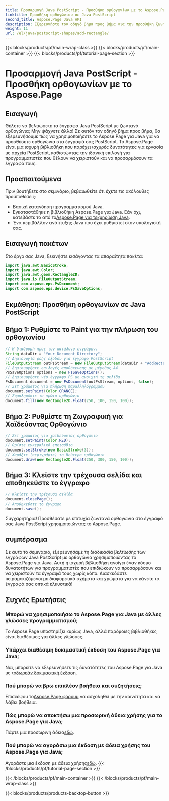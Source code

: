 ```yaml
---
title: Προσαρμογή Java PostScript - Προσθήκη ορθογωνίων με το Aspose.Page
linktitle: Προσθήκη ορθογώνιου σε Java PostScript
second_title: Aspose.Page Java API
description: Εξερευνήστε τον οδηγό βήμα προς βήμα για την προσθήκη ζωντανών ορθογωνίων σε έγγραφα Java PostScript χρησιμοποιώντας το Aspose.Page για Java. Βελτιώστε την προσαρμογή του εγγράφου σας χωρίς κόπο!
weight: 11
url: /el/java/postscript-shapes/add-rectangle/
---
```


{{< blocks/products/pf/main-wrap-class >}}
{{< blocks/products/pf/main-container >}}
{{< blocks/products/pf/tutorial-page-section >}}

# Προσαρμογή Java PostScript - Προσθήκη ορθογωνίων με το Aspose.Page

## Εισαγωγή
Θέλετε να βελτιώσετε τα έγγραφα Java PostScript με ζωντανά ορθογώνια; Μην ψάχνετε άλλο! Σε αυτόν τον οδηγό βήμα προς βήμα, θα εξερευνήσουμε πώς να χρησιμοποιήσετε το Aspose.Page για Java για να προσθέσετε ορθογώνια στα έγγραφά σας PostScript. Το Aspose.Page είναι μια ισχυρή βιβλιοθήκη που παρέχει ισχυρές δυνατότητες για εργασία με αρχεία PostScript, καθιστώντας την ιδανική επιλογή για προγραμματιστές που θέλουν να χειριστούν και να προσαρμόσουν τα έγγραφά τους.
## Προαπαιτούμενα
Πριν βουτήξετε στο σεμινάριο, βεβαιωθείτε ότι έχετε τις ακόλουθες προϋποθέσεις:
- Βασική κατανόηση προγραμματισμού Java.
-  Εγκαταστάθηκε η βιβλιοθήκη Aspose.Page για Java. Εάν όχι, κατεβάστε το από το[Aspose.Page για τεκμηρίωση Java](https://reference.aspose.com/page/java/).
- Ένα περιβάλλον ανάπτυξης Java που έχει ρυθμιστεί στον υπολογιστή σας.
## Εισαγωγή πακέτων
Στο έργο σας Java, ξεκινήστε εισάγοντας τα απαραίτητα πακέτα:
```java
import java.awt.BasicStroke;
import java.awt.Color;
import java.awt.geom.Rectangle2D;
import java.io.FileOutputStream;
import com.aspose.eps.PsDocument;
import com.aspose.eps.device.PsSaveOptions;
```
## Εκμάθηση: Προσθήκη ορθογωνίων σε Java PostScript
## Βήμα 1: Ρυθμίστε το Paint για την πλήρωση του ορθογωνίου
```java
// Η διαδρομή προς τον κατάλογο εγγράφων.
String dataDir = "Your Document Directory";
// Δημιουργία ροής εξόδου για έγγραφο PostScript
FileOutputStream outPsStream = new FileOutputStream(dataDir + "AddRectangle_outPS.ps");
// Δημιουργήστε επιλογές αποθήκευσης με μέγεθος Α4
PsSaveOptions options = new PsSaveOptions();
// Δημιουργήστε νέο έγγραφο PS με ανοιχτή τη σελίδα
PsDocument document = new PsDocument(outPsStream, options, false);
// Σετ χρώματος για πλήρωση παραλληλόγραμμου
document.setPaint(Color.ORANGE);        
// Συμπληρώστε το πρώτο ορθογώνιο
document.fill(new Rectangle2D.Float(250, 100, 150, 100));
```
## Βήμα 2: Ρυθμίστε τη Ζωγραφική για Χαϊδεύοντας Ορθογώνιο
```java
// Σετ χρώματος για χαϊδεύοντας ορθογώνιο
document.setPaint(Color.RED);
// Ορίστε εγκεφαλικό επεισόδιο
document.setStroke(new BasicStroke(3));
// Χαράξτε (περιγράψτε) το δεύτερο ορθογώνιο
document.draw(new Rectangle2D.Float(250, 300, 150, 100));
```
## Βήμα 3: Κλείστε την τρέχουσα σελίδα και αποθηκεύστε το έγγραφο
```java
// Κλείστε την τρέχουσα σελίδα
document.closePage();
// Αποθηκεύστε το έγγραφο
document.save();
```
Συγχαρητήρια! Προσθέσατε με επιτυχία ζωντανά ορθογώνια στο έγγραφό σας Java PostScript χρησιμοποιώντας το Aspose.Page.
## συμπέρασμα
Σε αυτό το σεμινάριο, εξερευνήσαμε τη διαδικασία βελτίωσης των εγγράφων Java PostScript με ορθογώνια χρησιμοποιώντας το Aspose.Page για Java. Αυτή η ισχυρή βιβλιοθήκη ανοίγει έναν κόσμο δυνατοτήτων για προγραμματιστές που επιδιώκουν να προσαρμόσουν και να χειριστούν τα έγγραφά τους χωρίς κόπο.
Διασκεδάστε πειραματιζόμενοι με διαφορετικά σχήματα και χρώματα για να κάνετε τα έγγραφά σας οπτικά ελκυστικά!
## Συχνές Ερωτήσεις

### Μπορώ να χρησιμοποιήσω το Aspose.Page για Java με άλλες γλώσσες προγραμματισμού;
Το Aspose.Page υποστηρίζει κυρίως Java, αλλά παρόμοιες βιβλιοθήκες είναι διαθέσιμες για άλλες γλώσσες.
### Υπάρχει διαθέσιμη δοκιμαστική έκδοση του Aspose.Page για Java;
 Ναι, μπορείτε να εξερευνήσετε τις δυνατότητες του Aspose.Page για Java με το[δωρεάν δοκιμαστική έκδοση](https://releases.aspose.com/).
### Πού μπορώ να βρω επιπλέον βοήθεια και συζητήσεις;
 Επισκέψου το[Aspose.Page φόρουμ](https://forum.aspose.com/c/page/39) να ασχοληθεί με την κοινότητα και να λάβει βοήθεια.
### Πώς μπορώ να αποκτήσω μια προσωρινή άδεια χρήσης για το Aspose.Page για Java;
 Πάρτε μια προσωρινή άδεια[εδώ](https://purchase.aspose.com/temporary-license/).
### Πού μπορώ να αγοράσω μια έκδοση με άδεια χρήσης του Aspose.Page για Java;
 Αγοράστε μια έκδοση με άδεια χρήσης[εδώ](https://purchase.aspose.com/buy).
{{< /blocks/products/pf/tutorial-page-section >}}

{{< /blocks/products/pf/main-container >}}
{{< /blocks/products/pf/main-wrap-class >}}

{{< blocks/products/products-backtop-button >}}
